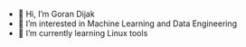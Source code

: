 - 👋 Hi, I’m Goran Dijak
- 👀 I’m interested in Machine Learning and Data Engineering
- 🌱 I’m currently learning Linux tools

<!---
lobvh/lobvh is a ✨ special ✨ repository because its `README.md` (this file) appears on your GitHub profile.
You can click the Preview link to take a look at your changes.
--->
